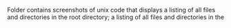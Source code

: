 Folder contains screenshots of unix code that displays a listing of all files 
and directories in the root directory; a listing of all files and directories in 
the 
